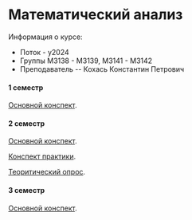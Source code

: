 # Математический анализ

Информация о курсе:

* Поток - y2024
* Группы М3138 - М3139, M3141 - M3142
* Преподаватель -- Кохась Константин Петрович

#### 1 семестр

[Основной конспект](./Calculus-1.pdf).

#### 2 семестр

[Основной конспект](./Calculus-2.pdf).

[Конспект практики](./CalculusPractice-2.pdf).

[Теоритический опрос](./theoretical-survey.pdf).

#### 3 семестр

[Основной конспект](./Calculus-3.pdf).


